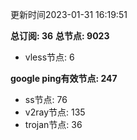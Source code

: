 更新时间2023-01-31 16:19:51

**总订阅: 36**
**总节点: 9023**
- vless节点: 6

**google ping有效节点: 247**
- ss节点: 76
- v2ray节点: 135
- trojan节点: 36
